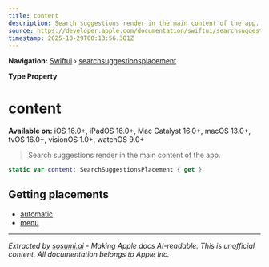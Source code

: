 ```yaml
---
title: content
description: Search suggestions render in the main content of the app.
source: https://developer.apple.com/documentation/swiftui/searchsuggestionsplacement/content
timestamp: 2025-10-29T00:13:56.381Z
---
```


**Navigation:** [Swiftui](/documentation/swiftui) › [searchsuggestionsplacement](/documentation/swiftui/searchsuggestionsplacement)

**Type Property**

# content

**Available on:** iOS 16.0+, iPadOS 16.0+, Mac Catalyst 16.0+, macOS 13.0+, tvOS 16.0+, visionOS 1.0+, watchOS 9.0+

> Search suggestions render in the main content of the app.

```swift
static var content: SearchSuggestionsPlacement { get }
```

## Getting placements

- [automatic](/documentation/swiftui/searchsuggestionsplacement/automatic)
- [menu](/documentation/swiftui/searchsuggestionsplacement/menu)

---

*Extracted by [sosumi.ai](https://sosumi.ai) - Making Apple docs AI-readable.*
*This is unofficial content. All documentation belongs to Apple Inc.*
